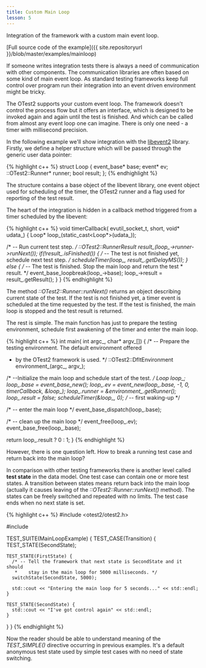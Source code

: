 ```yaml
---
title: Custom Main Loop
lesson: 5
---
```

Integration of the framework with a custom main event loop.

[Full source code of the example]({{ site.repositoryurl }}/blob/master/examples/mainloop)

If someone writes integration tests there is always a need of communication
with other components. The communication libraries are often based on some
kind of main event loop. As standard testing frameworks keep full control
over program run their integration into an event driven environment might
be tricky.

The OTest2 supports your custom event loop. The framework doesn't control
the process flow but it offers an interface, which is designed to be invoked
again and again until the test is finished. And which can be called from almost
any event loop one can imagine. There is only one need - a timer with
millisecond precision.

In the following example we'll show integration with 
the [libevent2](https://libevent.org/) library. Firstly, we define a helper
structure which will be passed through the generic user data pointer:

{% highlight c++ %}
struct Loop {
    event_base* base;
    event* ev;
    ::OTest2::Runner* runner;
    bool result;
};
{% endhighlight %}

The structure contains a base object of the libevent library, one event
object used for scheduling of the timer, the OTest2 runner and a flag
used for reporting of the test result.

The heart of the integration is hidden in a callback method triggered
from a timer scheduled by the libevent:

{% highlight c++ %}
void timerCallback(
    evutil_socket_t,
    short,
    void* udata_) {
  Loop* loop_(static_cast<Loop*>(udata_));

  /* -- Run current test step. */
  ::OTest2::RunnerResult result_(loop_->runner->runNext());
  if(!result_.isFinished()) {
    /* -- The test is not finished yet, schedule next test step. */
    scheduleTimer(loop_, result_.getDelayMS());
  }
  else {
    /* -- The test is finished. Stop the main loop and return the test
     *    result. */
    event_base_loopbreak(loop_->base);
    loop_->result = result_.getResult();
  }
}
{% endhighlight %}

The method _::OTest2::Runner::runNext()_ returns an object describing current
state of the test. If the test is not finished yet, a timer event is scheduled
at the time requested by the test. If the test is finished, the main loop is
stopped and the test result is returned.

The rest is simple. The main function has just to prepare the testing
environment, schedule first awakening of the timer and enter the main loop.

{% highlight c++ %}
int main(
    int argc_,
    char* argv_[]) {
  /* -- Prepare the testing environment. The default environment offered
   *    by the OTest2 framework is used. */
  ::OTest2::DfltEnvironment environment_(argc_, argv_);

  /* --Initialize the main loop and schedule start of the test. */
  Loop loop_;
  loop_.base = event_base_new();
  loop_.ev = event_new(loop_.base, -1, 0, timerCallback, &loop_);
  loop_.runner = &environment_.getRunner();
  loop_.result = false;
  scheduleTimer(&loop_, 0);  /* -- first waking-up */

  /* -- enter the main loop */
  event_base_dispatch(loop_.base);

  /* -- clean up the main loop */
  event_free(loop_.ev);
  event_base_free(loop_.base);

  return loop_.result ? 0 : 1;
}
{% endhighlight %}

However, there is one question left. How to break a running test case and
return back into the main loop?

In comparison with other testing frameworks there is another level called
**test state** in the data model. One test case can contain one or more test
states. A transition between states means return back into the main loop
(actually it causes leaving of the _::OTest2::Runner::runNext()_ method).
The states can be freely switched and repeated with no limits. The test case
ends when no next state is set.

{% highlight c++ %}
#include <otest2/otest2.h>

#include <iostream>

TEST_SUITE(MainLoopExample) {
  TEST_CASE(Transition) {
    TEST_STATE(SecondState);

    TEST_STATE(FirstState) {
      /* -- Tell the framework that next state is SecondState and it should
       *    stay in the main loop for 5000 milliseconds. */
      switchState(SecondState, 5000);

      std::cout << "Entering the main loop for 5 seconds..." << std::endl;
    }

    TEST_STATE(SecondState) {
      std::cout << "I've got control again" << std::endl;
    }
  }
}
{% endhighlight %}

Now the reader should be able to understand meaning of the _TEST_SIMPLE()_
directive occurring in previous examples. It's a default anonymous test state
used by simple test cases with no need of state switching.
